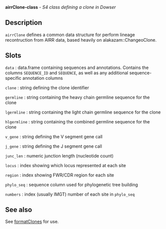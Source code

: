 **airrClone-class** - *S4 class defining a clone in Dowser*

Description
--------------------

`airrClone` defines a common data structure for perform lineage recontruction
from AIRR data, based heavily on alakazam::ChangeoClone.






Slots
-------------------



`data`
:   data.frame containing sequences and annotations. Contains the
columns `SEQUENCE_ID` and `SEQUENCE`, as well as any additional 
sequence-specific annotation columns

`clone`
:   string defining the clone identifier

`germline`
:   string containing the heavy chain germline sequence for the clone

`lgermline`
:   string containing the light chain germline sequence for the clone

`hlgermline`
:   string containing the combined germline sequence for the clone

`v_gene`
:   string defining the V segment gene call

`j_gene`
:   string defining the J segment gene call

`junc_len`
:   numeric junction length (nucleotide count)

`locus`
:   index showing which locus represented at each site

`region`
:   index showing FWR/CDR region for each site

`phylo_seq`
:   sequence column used for phylogenetic tree building

`numbers`
:   index (usually IMGT) number of each site in `phylo_seq`




See also
-------------------

See [formatClones](formatClones.md) for use.






